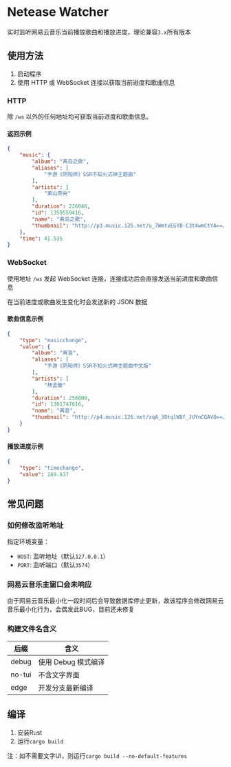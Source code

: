 # Netease Watcher
实时监听网易云音乐当前播放歌曲和播放进度，理论兼容`3.x`所有版本

## 使用方法

1. 启动程序
2. 使用 HTTP 或 WebSocket 连接以获取当前进度和歌曲信息

### HTTP

除 `/ws` 以外的任何地址均可获取当前进度和歌曲信息。

#### 返回示例

```json
{
    "music": {
        "album": "离岛之歌",
        "aliases": [
            "手游《阴阳师》SSR不知火式神主题曲"
        ],
        "artists": [
            "東山奈央"
        ],
        "duration": 226046,
        "id": 1359559416,
        "name": "离岛之歌",
        "thumbnail": "http://p3.music.126.net/u_7WmtvEGYB-C3t4wmCtYA==/109951164007467060.jpg"
    },
    "time": 41.535
}
```

### WebSocket

使用地址 `/ws` 发起 WebSocket 连接，连接成功后会直接发送当前进度和歌曲信息

在当前进度或歌曲发生变化时会发送新的 JSON 数据

#### 歌曲信息示例

```json
{
    "type": "musicchange",
    "value": {
        "album": "离音",
        "aliases": [
            "手游《阴阳师》SSR不知火式神主题曲中文版"
        ],
        "artists": [
            "林孟璇"
        ],
        "duration": 256800,
        "id": 1361747616,
        "name": "离音",
        "thumbnail": "http://p4.music.126.net/xqA_38tqlW8f_JUYnCGAVQ==/109951164017543788.jpg"
    }
}
```

#### 播放进度示例

```json
{
    "type": "timechange",
    "value": 169.837
}
```

## 常见问题

### 如何修改监听地址

指定环境变量：
- `HOST`: 监听地址（默认`127.0.0.1`）
- `PORT`: 监听端口（默认`3574`）

### 网易云音乐主窗口会未响应

由于网易云音乐最小化一段时间后会导致数据库停止更新，故该程序会修改网易云音乐最小化行为，会偶发此BUG，目前还未修复

### 构建文件名含义

| 后缀   | 含义                |
| ------ | ------------------ |
| debug  | 使用 Debug 模式编译 |
| no-tui | 不含文字界面        |
| edge   | 开发分支最新编译    |

## 编译

1. 安装Rust
2. 运行`cargo build`

注：如不需要文字UI，则运行`cargo build --no-default-features`
